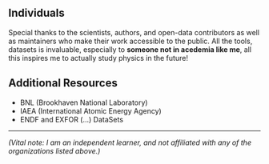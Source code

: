 ## Individuals
Special thanks to the scientists, authors, and open-data contributors as well as maintainers who make their work accessible to the public.
All the tools, datasets is invaluable, especially to **someone not in acedemia like me**, all this inspires me to actually study physics in the future!

## Additional Resources
- BNL (Brookhaven National Laboratory)
- IAEA (International Atomic Energy Agency)
- ENDF and EXFOR (...) DataSets

-----


*(Vital note: I am an independent learner, and not affiliated with any of the organizations listed above.)*
